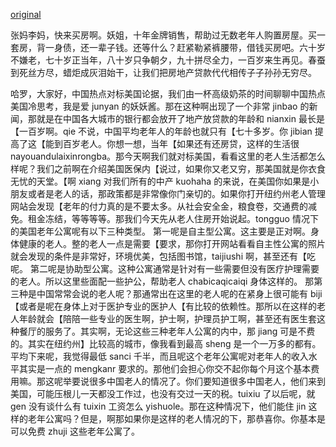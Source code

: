 [original](https://youtu.be/OKk362YH7CU)

张妈李妈，快来买房啊。妖姐，十年金牌销售，帮助过无数老年人购置房屋。买一套房，背一身债，还一辈子钱。还等什么？赶紧勒紧裤腰带，借钱买房吧。六十岁不嫌老，七十岁正当年，八十岁只争朝夕，九十拼尽全力，一百岁来生再见。春蚕到死丝方尽，蜡炬成灰泪始干，让我们把房地产贷款代代相传子子孙孙无穷尽。

<!--
Госпожа Чжан, госпожа Ли, скорее покупайте дом. Девушка Яо, 10 лет успешной работы в продажах, помогла бесчисленному количеству пожилых людей купить дома. Купите дом, утоните в долгах, возвращайте долги всю жизнь. Чего вы ждете? Скорее затягивайте пояса, берите кредит и покупайте дом. 60 лет? Еще не такие уж и старые. 70 лет? В самом расцвете сил. 80 лет? Нужно дорожить каждой минутой. 90 лет? Берегите силы. 100 лет? В следующей жизни увидимся. "Нить шелкопряда обрывается только с его смертью; слёзы воска на свече высыхают лишь после того, как свеча сгорит." Возьмем кредит на дом и из поколения в поколение будем бесконечно передавать его сыновьям и внукам.

妈 [ma] обращение к женщинам по имени, title for older women
姐 [jie] обращение к девушкам по имени, title for young women
金牌 [jinpai] золотая медаль
销售 [xiaoshou] продажи, sales
无数 [wushu] бесчетный, бесконечный, countless, great number
购置 [gouzhi] приобретать, purchase
背一身债 [beiyishenzhai] быть по уши в долгах, deep in debt
辈 [bei] поколение, generation
一辈子 [yibeizi] всю жизнь, the whole life
赶紧 [ganjin] срочно, faster
勒紧裤腰带 [leijinkuyaodai] затянуть пояса, tighten belts
嫌 [xian] ощущать, подозревать, perceive, suspect
正当年 [zhengdangnian] в рассвете лет, best years
只争朝夕 [zhizhengzhaoxi] дорожить каждой минутой, value every second
拼尽 [pinjin] собрать без остатка, collect every last piece
来生 [laisheng] следующая жизнь, next life
春蚕到死丝方尽，蜡炬成灰泪始干 [chunsandaosisifangchilajuzhenghuileikaigan] нить шелкопряда обрывается только с его смертью; слёзы воска на свече высыхают лишь после того, как свеча сгорит
房贷 [fangdai] ипотека, mortgage
贷款 [daikuan] кредит, loan
相传 [xiangchuan] передать, inherit
代代 [daidai] из поколения в поколение
无穷尽 [wuqiongjin] неисчерпаемый, inexhaustible
子子孙孙 [zizisunsun] сыновья и внуки, потомство
-->

哈罗，大家好，中国热点对标美国论据，我们由一杯高级奶茶的时间聊聊中国热点美国冷思考，我是爱 junyan 的妖妖酱。那在这种啊出现了一个非常 jinbao 的新闻，那就是在中国各大城市的银行都会放开了地产放贷款的年龄和 nianxin 最长是【一百岁啊。qie 不说，中国平均老年人的年龄也就只有【七十多岁。你 jibian 提高了这【能到百岁老人。你想一想，当年【如果还有还房贷，这样的生活很 nayouandulaixinrongba。那今天啊我们就对标美国，看看这里的老人生活都怎么样呢？我们之前啊在介绍美国医保内【说过，如果你又老又穷，那美国就是你衣食无忧的天堂。【啊 xiang 对我们所有的中产 kuohaha 的来说，在美国你如果是小朋友或者是老人的话，那政策都是非常像你门亲切的。如果你打开纽约州老人管理网站会发现【老年的付力真的是不要太多。从社会安全金，粮食卷，交通费的减免。租金冻结，等等等等。那我们今天先从老人住房开始说起。tongguo 情况下的美国老年公寓呢有以下三种类型。
第一呢是自主型公寓。这主要是正对啊。身体健康的老人。整的老人一点是需要【要求，那你打开网站看看自主性公寓的照片就会发现的条件是非常好，环境优美，包括图书馆，taijiushi 啊，甚至还有【吃呢。
第二呢是协助型公寓。这种公寓通常是针对有一些需要但没有医疗护理需要的老人。所以这里些面配一些护公，帮助老人 chabicaqicaiqi 身体这样的。
那第三种是中国常常会说的老人呢？那通常出在这里的老人呢的在紧身上很可能有 biji【或者是呢在身体上对于医护专业的医护人【有比较的依赖性。那所以在这样的老人年龄就会【陪陪一些专业的医生啊，护士啊，护理员护工啊，甚至还有医生套这种餐厅的服务了。其实啊，无论这些三种老年人公寓的内中，那 jiang 可是不费的。其实在纽约州】比较高的城市，像我看到最高 sheng 是一个一万多的都有。平均下来呢，我觉得最低 sanci 千半，而且呢这个老年公寓呢对老年人的收入水平其实是一点的 mengkanr 要求的。那他们会担心你交不起你每个月这个基本费用嘛。那这呢举要说很多中国老人的情况了。你们要知道很多中国老人，他们来到美国，可能压根儿一天都没工作过，也没有交过一天的税。tuixiu 了以后呢，就 gen 没有谈什么有 tuixin 工资怎么 yishuole。那在这种情况下，他们能住 jin 这样的老年公寓吗？但是，啊那如果你是这样的老人情况的下，那恭喜你。你基本是可以免费 zhuji 这些老年公寓了。
